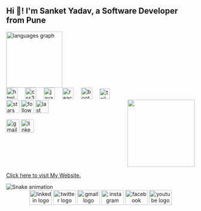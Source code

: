 <h2 align="left">Hi 👋! I'm Sanket Yadav, a Software Developer from Pune </h2>

<div align="left" >
<!--   <img src="https://github-readme-stats.vercel.app/api?username=prathameshvattamwar&hide_title=false&hide_rank=false&show_icons=true&include_all_commits=true&count_private=true&disable_animations=false&theme=dracula&locale=en&hide_border=false" height="150" alt="stats graph"  /> -->
  <img src="https://github-readme-stats.vercel.app/api/top-langs?username=sanketvyadav&locale=en&hide_title=true&layout=compact&card_width=320&langs_count=4&theme=dracula&hide_border=true" height="150" alt="languages graph"  />
</div>

<img align="right" height="180" style="margin-top:32px; " src="https://media.tenor.com/rePDfDWO3XoAAAAd/hacking.gif"  />

<div align="left">
  <img src="https://cdn.jsdelivr.net/gh/devicons/devicon/icons/html5/html5-original.svg" height="30" alt="html5 logo"  />
  <img width="12" />
  <img src="https://cdn.jsdelivr.net/gh/devicons/devicon/icons/css3/css3-original.svg" height="30" alt="css3 logo"  />
  <img width="12" />
  <img src="https://cdn.jsdelivr.net/gh/devicons/devicon/icons/javascript/javascript-original.svg" height="30" alt="javascript logo"  />
  <img width="12" />
  <img src="https://cdn.jsdelivr.net/gh/devicons/devicon/icons/react/react-original.svg" height="30" alt="react logo"  />
  <img width="12" />
  <img src="https://cdn.jsdelivr.net/gh/devicons/devicon/icons/bootstrap/bootstrap-plain.svg" height="30" alt="bootstrap logo"  />
  <img width="12" />
  <img src="https://imgs.search.brave.com/W9CbFyxwjuZCstu49xt6tccC5kk1TtWTumoZ_-X-XRU/rs:fit:860:0:0/g:ce/aHR0cHM6Ly9jZG4u/d29ybGR2ZWN0b3Js/b2dvLmNvbS9sb2dv/cy90YWlsd2luZC1j/c3MtMi5zdmc.svg" height="28" alt="tailwind logo"  />
</div>

<div align="left">
  <img src="https://img.shields.io/github/stars/sanketvyadav?label=Total%20Stars&style=for-the-badge" height="35" alt="stars"  />
  <img src="https://img.shields.io/github/followers/sanketvyadav?label=Followers&style=for-the-badge" height="35" alt="followers"  />
  <img src="https://img.shields.io/github/last-commit/sanketvyadav/sanketvyadav?label=Last%20Commit&style=for-the-badge" height="35" alt="last commit"/>
</div>

<div style="display:flex;" align="left">
<!--  <a href="https://www.youtube.com/channel/UCIfsCi-UkxDfvAykogrRFFg" target="_blank"><img src="https://img.shields.io/static/v1?message=Youtube&logo=youtube&label=&color=FF0000&logoColor=white&labelColor=&style=for-the-badge" height="35" alt="youtube logo"  /></a> -->
<!--  <a href="https://www.instagram.com/prathameshpv24/" target="_blank"> <img src="https://img.shields.io/static/v1?message=Instagram&logo=instagram&label=&color=E4405F&logoColor=white&labelColor=&style=for-the-badge" height="35" alt="instagram logo"  /></a> -->
 
 <a href="https://mail.google.com/mail/u/0/#inbox" target="_blank"> <img src="https://img.shields.io/static/v1?message=Gmail&logo=gmail&label=&color=D14836&logoColor=white&labelColor=&style=for-the-badge" height="35" alt="gmail logo"  /></a>
 <a href="https://www.linkedin.com/in/sanket-yadav-68a596272/" target="_blank"> <img src="https://img.shields.io/static/v1?message=LinkedIn&logo=linkedin&label=&color=0077B5&logoColor=white&labelColor=&style=for-the-badge" height="35" alt="linkedin logo"  /></a>
</div>

<br clear="both">

<a href="https://sanketvyadav.github.io/amr/" target="_blank">Click here to visit My Website. </a>

<img src="https://raw.githubusercontent.com/Sutil/Sutil/2b2fad3bf54522bb30c8c170591fc68ff51b69e6/github-contribution-grid-snake2.svg" alt="Snake animation" />




<div align="center">
<a href="https://www.linkedin.com/in/prathamesh-vattamwar-483529227/"><img src="https://raw.githubusercontent.com/maurodesouza/profile-readme-generator/master/src/assets/icons/social/linkedin/default.svg" width="60" height="40" alt="linkedin logo"  /></a>
<a href="https://twitter.com/prathameshv24"><img src="https://raw.githubusercontent.com/maurodesouza/profile-readme-generator/master/src/assets/icons/social/twitter/default.svg" width="60" height="40" alt="twitter logo"  /></a>
<a href="mailto:prathamesh.vattamwar24@gmail.com"><img src="https://raw.githubusercontent.com/maurodesouza/profile-readme-generator/master/src/assets/icons/social/gmail/default.svg" width="60" height="40" alt="gmail logo"  /></a>
<a href="https://www.instagram.com/prathameshpv24/"><img src="https://raw.githubusercontent.com/maurodesouza/profile-readme-generator/master/src/assets/icons/social/instagram/default.svg" width="60" height="40" alt="instagram logo"  /></a>
<a href="https://www.facebook.com/prathamesh.vattamwar.7/"><img src="https://raw.githubusercontent.com/maurodesouza/profile-readme-generator/master/src/assets/icons/social/facebook/default.svg" width="60" height="40" alt="facebook logo"  /></a>
<a href="https://www.youtube.com/@WebDeveloperInsights"><img src="https://raw.githubusercontent.com/maurodesouza/profile-readme-generator/master/src/assets/icons/social/youtube/default.svg" width="60" height="40" alt="youtube logo"  /></a>
</div>
